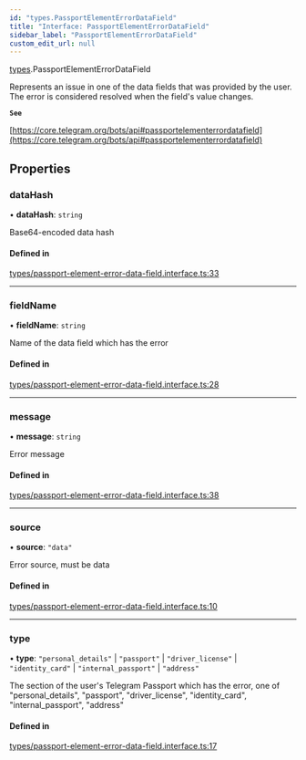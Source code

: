 ```yaml
---
id: "types.PassportElementErrorDataField"
title: "Interface: PassportElementErrorDataField"
sidebar_label: "PassportElementErrorDataField"
custom_edit_url: null
---
```


[types](../modules/types.md).PassportElementErrorDataField

Represents an issue in one of the data fields that was provided by the user. The
error is considered resolved when the field's value changes.

**`See`**

[https://core.telegram.org/bots/api#passportelementerrordatafield](https://core.telegram.org/bots/api#passportelementerrordatafield)

## Properties

### dataHash

• **dataHash**: `string`

Base64-encoded data hash

#### Defined in

[types/passport-element-error-data-field.interface.ts:33](https://github.com/DeityLamb/telegramjs/blob/32b4cca/packages/common/lib/interfaces/types/passport-element-error-data-field.interface.ts#L33)

___

### fieldName

• **fieldName**: `string`

Name of the data field which has the error

#### Defined in

[types/passport-element-error-data-field.interface.ts:28](https://github.com/DeityLamb/telegramjs/blob/32b4cca/packages/common/lib/interfaces/types/passport-element-error-data-field.interface.ts#L28)

___

### message

• **message**: `string`

Error message

#### Defined in

[types/passport-element-error-data-field.interface.ts:38](https://github.com/DeityLamb/telegramjs/blob/32b4cca/packages/common/lib/interfaces/types/passport-element-error-data-field.interface.ts#L38)

___

### source

• **source**: ``"data"``

Error source, must be data

#### Defined in

[types/passport-element-error-data-field.interface.ts:10](https://github.com/DeityLamb/telegramjs/blob/32b4cca/packages/common/lib/interfaces/types/passport-element-error-data-field.interface.ts#L10)

___

### type

• **type**: ``"personal_details"`` \| ``"passport"`` \| ``"driver_license"`` \| ``"identity_card"`` \| ``"internal_passport"`` \| ``"address"``

The section of the user's Telegram Passport which has the error, one of
"personal_details", "passport", "driver_license", "identity_card",
"internal_passport", "address"

#### Defined in

[types/passport-element-error-data-field.interface.ts:17](https://github.com/DeityLamb/telegramjs/blob/32b4cca/packages/common/lib/interfaces/types/passport-element-error-data-field.interface.ts#L17)
